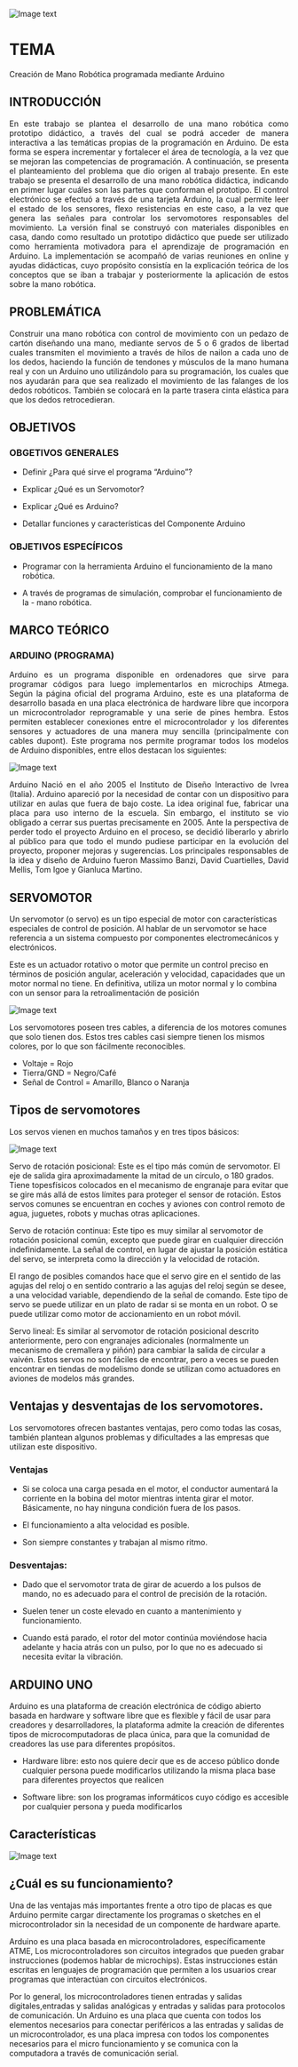 ![Image text](/Imagenes/Portada.jpg)
# TEMA 
 
Creación de Mano Robótica programada mediante Arduino 
 
## INTRODUCCIÓN 
 <p style='text-align: justify;'> En este trabajo se plantea el desarrollo de una mano robótica como prototipo didáctico, a través del cual se podrá acceder de manera interactiva a las temáticas propias de la programación en Arduino. De esta forma se espera incrementar y fortalecer el área de tecnología, a la vez que se mejoran las competencias de programación. A continuación, se presenta el planteamiento del problema que dio origen al trabajo presente.  
En este trabajo se presenta el desarrollo de una mano robótica didáctica, indicando en primer lugar cuáles son las partes que conforman el prototipo. El control electrónico se efectuó a través de una tarjeta Arduino, la cual permite leer el estado de los sensores, flexo resistencias en este caso, a la vez que genera las señales para controlar los servomotores responsables del movimiento. La versión final se construyó con materiales disponibles en casa, dando como resultado un prototipo didáctico que puede ser utilizado como herramienta motivadora para el aprendizaje de programación en Arduino. 
 La implementación se acompañó de varias reuniones en online y ayudas didácticas, cuyo propósito consistía en la explicación teórica de los conceptos que se iban a trabajar y posteriormente la aplicación de estos sobre la mano robótica. </p> 
 
## PROBLEMÁTICA 
 <p style='text-align: justify;'> Construir una mano robótica con control de movimiento con un pedazo de cartón diseñando una mano, mediante servos de 5 o 6 grados de libertad cuales transmiten el movimiento a través de hilos de nailon a cada uno de los dedos, haciendo la función de tendones y músculos de la mano humana real y con un Arduino uno utilizándolo para su programación, los cuales que nos ayudarán para que sea realizado el movimiento de las falanges de los dedos robóticos. También se colocará en la parte trasera cinta elástica para que los dedos retrocedieran.  </p>
 
 
## OBJETIVOS 
### OBGETIVOS GENERALES  
 
-	Definir ¿Para qué sirve el programa “Arduino”?  
 
-	Explicar ¿Qué es un Servomotor?  
 
-	Explicar ¿Qué es Arduino?  
 
-	Detallar funciones y características del Componente Arduino  
 
### OBJETIVOS ESPECÍFICOS 
 
- Programar con la herramienta Arduino el funcionamiento de la mano robótica. 
 
-	A través de programas de simulación, comprobar el funcionamiento de la  - mano robótica. 
 
## MARCO TEÓRICO 
 
### ARDUINO (PROGRAMA) 
<p style='text-align: justify;'> Arduino es un programa disponible en ordenadores que sirve para programar códigos para luego implementarlos en microchips Atmega.  
Según la página oficial del programa Arduino, este es una plataforma de desarrollo basada en una placa electrónica de hardware libre que incorpora un microcontrolador reprogramable y una serie de pines hembra. Estos permiten establecer conexiones entre el microcontrolador y los diferentes sensores y actuadores de una manera muy sencilla (principalmente con cables dupont).  
Este programa nos permite programar todos los modelos de Arduino disponibles, entre ellos destacan los siguientes:
 </p> 

 ![Image text](/Imagenes/TiposArduino.jpg)
 
<p style='text-align: justify;'> Arduino Nació en el año 2005 el Instituto de Diseño Interactivo de Ivrea (Italia). Arduino apareció por la necesidad de contar con un dispositivo para utilizar en aulas que fuera de bajo coste. La idea original fue, fabricar una placa para uso interno de la escuela. 
Sin embargo, el instituto se vio obligado a cerrar sus puertas precisamente en 2005. Ante la perspectiva de perder todo el proyecto Arduino en el proceso, se decidió liberarlo y abrirlo al público para que todo el mundo pudiese participar en la evolución del proyecto, proponer mejoras y sugerencias. 
Los principales responsables de la idea y diseño de Arduino fueron Massimo Banzi, David Cuartielles, David Mellis, Tom Igoe y Gianluca Martino.  </p>

## SERVOMOTOR

Un servomotor (o servo) es un tipo especial de motor con características especiales de control de posición. Al hablar de un servomotor se hace referencia a un sistema compuesto por componentes electromecánicos y electrónicos.

Este es un actuador rotativo o motor que permite un control preciso en términos de posición angular, aceleración y velocidad, capacidades que un motor normal no tiene. En definitiva, utiliza un motor normal y lo combina con un sensor para la retroalimentación de posición

![Image text](/Imagenes/Servomotor.jpg)

Los servomotores poseen tres cables, a diferencia de los motores comunes que solo tienen dos. Estos tres cables casi siempre tienen los mismos colores, por lo que son fácilmente reconocibles.

- Voltaje = Rojo
- Tierra/GND = Negro/Café
- Señal de Control = Amarillo, Blanco o Naranja

## Tipos de servomotores

Los servos vienen en muchos tamaños y en tres tipos básicos:

![Image text](/Imagenes/TiposServo.jpg)

Servo de rotación posicional: Este es el tipo más común de servomotor. El eje de salida gira aproximadamente la mitad de un círculo, o 180 grados. Tiene topesfísicos colocados en el mecanismo de engranaje para evitar que se gire más allá de estos límites para proteger el sensor de rotación.
Estos servos comunes se encuentran en coches y aviones con control remoto de agua, juguetes, robots y muchas otras aplicaciones.

Servo de rotación continua: Este tipo es muy similar al servomotor de rotación posicional común, excepto que puede girar en cualquier dirección indefinidamente. La señal de control, en lugar de ajustar la posición estática del servo, se interpreta como la dirección y la velocidad de rotación.

El rango de posibles comandos hace que el servo gire en el sentido de las agujas del reloj o en sentido contrario a las agujas del reloj según se desee, a una velocidad variable, dependiendo de la señal de comando. Este tipo de servo se puede utilizar en un plato de radar si se monta en un robot. O se puede utilizar como motor de accionamiento en un robot móvil.

Servo lineal: Es similar al servomotor de rotación posicional descrito
anteriormente, pero con engranajes adicionales (normalmente un mecanismo de cremallera y piñón) para cambiar la salida de circular a vaivén. Estos servos no son fáciles de encontrar, pero a veces se pueden encontrar en tiendas de modelismo donde se utilizan como actuadores en aviones de modelos más grandes.

## Ventajas y desventajas de los servomotores.

Los servomotores ofrecen bastantes ventajas, pero como todas las cosas, también plantean algunos problemas y dificultades a las empresas que utilizan este dispositivo.

### Ventajas

- Si se coloca una carga pesada en el motor, el conductor aumentará la
corriente en la bobina del motor mientras intenta girar el motor.
Básicamente, no hay ninguna condición fuera de los pasos.

- El funcionamiento a alta velocidad es posible.

- Son siempre constantes y trabajan al mismo ritmo.

### Desventajas:

- Dado que el servomotor trata de girar de acuerdo a los pulsos de mando, no es adecuado para el control de precisión de la rotación.

- Suelen tener un coste elevado en cuanto a mantenimiento y
funcionamiento.

- Cuando está parado, el rotor del motor continúa moviéndose hacia
adelante y hacia atrás con un pulso, por lo que no es adecuado si necesita evitar la vibración.

## ARDUINO UNO

Arduino es una plataforma de creación electrónica de código abierto basada en hardware y software libre que es flexible y fácil de usar para creadores y desarrolladores, la plataforma admite la creación de diferentes tipos de microcomputadoras de placa única, para que la comunidad de creadores las use para diferentes propósitos.

- Hardware libre: esto nos quiere decir que es de acceso público donde cualquier persona puede modificarlos utilizando la misma placa base para diferentes proyectos que realicen

- Software libre: son los programas informáticos cuyo código es accesible por cualquier persona y pueda modificarlos

## Características

![Image text](/Imagenes/arduino_uno.jpg)

## ¿Cuál es su funcionamiento?

Una de las ventajas más importantes frente a otro tipo de placas es que
Arduino permite cargar directamente los programas o sketches en el
microcontrolador sin la necesidad de un componente de hardware aparte.

Arduino es una placa basada en microcontroladores, específicamente ATME, Los microcontroladores son circuitos integrados que pueden grabar
instrucciones (podemos hablar de microchips). Estas instrucciones están
escritas en lenguajes de programación que permiten a los usuarios crear
programas que interactúan con circuitos electrónicos. 

Por lo general, los microcontroladores tienen entradas y salidas digitales,entradas y salidas analógicas y entradas y salidas para protocolos de comunicación. Un Arduino es una placa que cuenta con todos los elementos necesarios para conectar periféricos a las entradas y salidas de un microcontrolador, es una placa impresa con todos los componentes necesarios para el micro funcionamiento y se comunica con la computadora a través de comunicación serial. 


